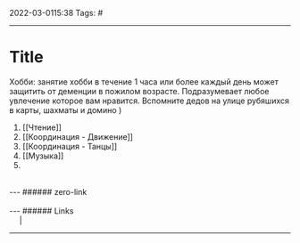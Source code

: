 2022-03-0115:38
Tags: #

---
# Title

Хобби: занятие хобби в течение 1 часа или более каждый день может защитить от деменции в пожилом возрасте. Подразумевает любое увлечение которое вам нравится. Вспомните дедов на улице рубяшихся в карты, шахматы и домино )
1. [[Чтение]]
2. [[Координация - Движение]]
3. [[Координация - Танцы]]
4. [[Музыка]] 
5. 




</br>
---
###### zero-link </br>

</br>
---
###### Links </br>
 &emsp; | &emsp; 


---